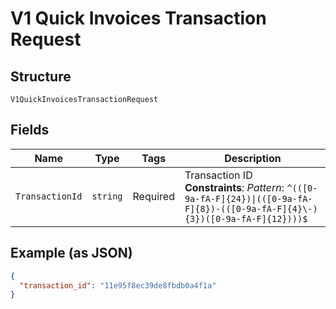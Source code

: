 
# V1 Quick Invoices Transaction Request

## Structure

`V1QuickInvoicesTransactionRequest`

## Fields

| Name | Type | Tags | Description |
|  --- | --- | --- | --- |
| `TransactionId` | `string` | Required | Transaction ID<br>**Constraints**: *Pattern*: `^(([0-9a-fA-F]{24})\|(([0-9a-fA-F]{8})-(([0-9a-fA-F]{4}\-){3})([0-9a-fA-F]{12})))$` |

## Example (as JSON)

```json
{
  "transaction_id": "11e95f8ec39de8fbdb0a4f1a"
}
```

